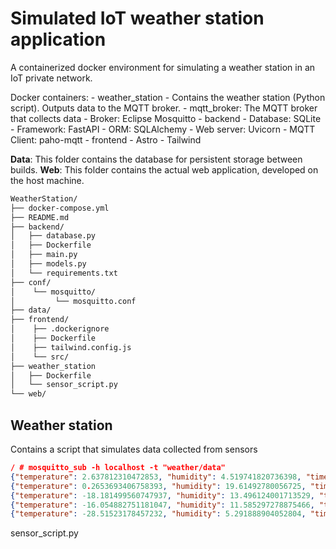 # Simulated IoT weather station application

A containerized docker environment for simulating a weather station in an IoT private network.

Docker containers:
    - weather_station
      - Contains the weather station (Python script). Outputs data to the MQTT broker.
    - mqtt_broker: The MQTT broker that collects data
      - Broker: Eclipse Mosquitto
    - backend
      - Database: SQLite
      - Framework: FastAPI
      - ORM: SQLAlchemy
      - Web server: Uvicorn
      - MQTT Client: paho-mqtt
    - frontend
      - Astro
      - Tailwind


**Data**: This folder contains the database for persistent storage between builds.
**Web**: This folder contains the actual web application, developed on the host machine.

```txt
WeatherStation/
├── docker-compose.yml
├── README.md
├── backend/
│   ├── database.py
│   ├── Dockerfile
│   ├── main.py
│   ├── models.py
│   └── requirements.txt
├── conf/
│    └── mosquitto/
│         └── mosquitto.conf
├── data/
├── frontend/
│    ├── .dockerignore
│    ├── Dockerfile
│    ├── tailwind.config.js
│    └── src/
├── weather_station
│   ├── Dockerfile
│   └── sensor_script.py
└── web/
```

## Weather station

Contains a script that simulates data collected from sensors

```json
/ # mosquitto_sub -h localhost -t "weather/data"
{"temperature": 2.637812310472853, "humidity": 4.519741820736398, "time": {"month": 12, "day": 16, "hour": 18, "minute": 54}, "season": "winter"}
{"temperature": 0.2653693406758393, "humidity": 19.61492780056725, "time": {"month": 12, "day": 16, "hour": 18, "minute": 55}, "season": "winter"}
{"temperature": -18.181499560747937, "humidity": 13.496124001713529, "time": {"month": 12, "day": 16, "hour": 18, "minute": 56}, "season": "winter"}
{"temperature": -16.054882751181047, "humidity": 11.585297278875466, "time": {"month": 12, "day": 16, "hour": 18, "minute": 57}, "season": "winter"}
{"temperature": -28.51523178457232, "humidity": 5.291888904052804, "time": {"month": 12, "day": 16, "hour": 18, "minute": 58}, "season": "winter"}
```

sensor_script.py
